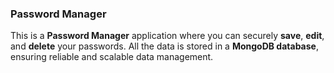 ### Password Manager

This is a **Password Manager** application where you can securely **save**, **edit**, and **delete** your passwords. 
All the data is stored in a **MongoDB database**, ensuring reliable and scalable data management.